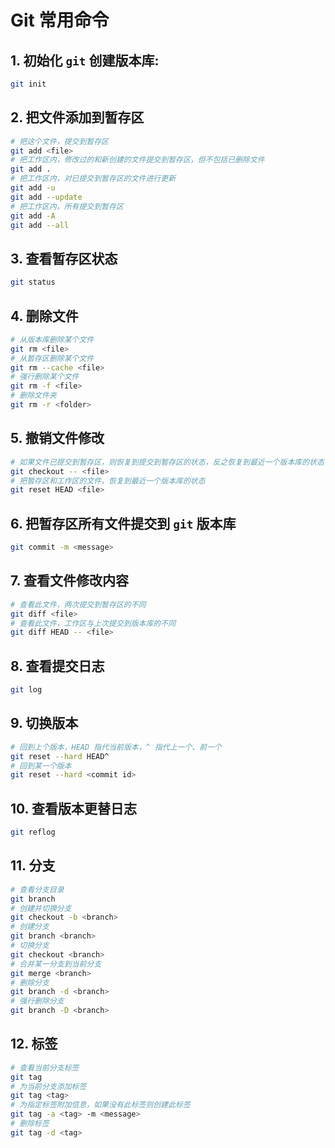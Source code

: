# Git 常用命令

## 1. 初始化 `git` 创建版本库:

```bash
git init
```

## 2. 把文件添加到暂存区

```bash
# 把这个文件，提交到暂存区
git add <file>
# 把工作区内，修改过的和新创建的文件提交到暂存区，但不包括已删除文件
git add .
# 把工作区内，对已提交到暂存区的文件进行更新
git add -u
git add --update
# 把工作区内，所有提交到暂存区
git add -A
git add --all
```

## 3. 查看暂存区状态

```bash
git status
```

## 4. 删除文件

```bash
# 从版本库删除某个文件
git rm <file>
# 从暂存区删除某个文件
git rm --cache <file>
# 强行删除某个文件
git rm -f <file>
# 删除文件夹
git rm -r <folder>
```

## 5. 撤销文件修改

```bash
# 如果文件已提交到暂存区，则恢复到提交到暂存区的状态，反之恢复到最近一个版本库的状态
git checkout -- <file>
# 把暂存区和工作区的文件，恢复到最近一个版本库的状态
git reset HEAD <file>
```

## 6. 把暂存区所有文件提交到 `git` 版本库

```bash
git commit -m <message>
```

## 7. 查看文件修改内容

```bash
# 查看此文件，两次提交到暂存区的不同
git diff <file>
# 查看此文件，工作区与上次提交到版本库的不同
git diff HEAD -- <file>
```

## 8. 查看提交日志

```bash
git log
```

## 9. 切换版本

```bash
# 回到上个版本，HEAD 指代当前版本，^ 指代上一个、前一个 
git reset --hard HEAD^
# 回到某一个版本
git reset --hard <commit id>
```

## 10. 查看版本更替日志

```bash
git reflog
```

## 11. 分支

```bash
# 查看分支目录
git branch
# 创建并切换分支
git checkout -b <branch>
# 创建分支
git branch <branch>
# 切换分支
git checkout <branch>
# 合并某一分支到当前分支
git merge <branch>
# 删除分支
git branch -d <branch>
# 强行删除分支
git branch -D <branch>
```

## 12. 标签

```bash
# 查看当前分支标签
git tag
# 为当前分支添加标签
git tag <tag>
# 为指定标签附加信息，如果没有此标签则创建此标签
git tag -a <tag> -m <message>
# 删除标签
git tag -d <tag>
```
